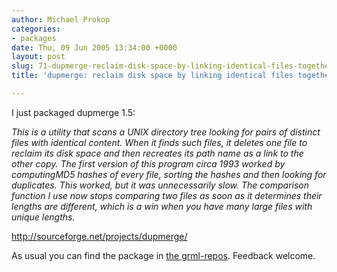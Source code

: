 ```yaml
---
author: Michael Prokop
categories:
- packages
date: Thu, 09 Jun 2005 13:34:00 +0000
layout: post
slug: 71-dupmerge-reclaim-disk-space-by-linking-identical-files-together
title: 'dupmerge: reclaim disk space by linking identical files together'

---
```

I just packaged dupmerge 1\.5:

*This is a utility that scans a UNIX directory tree looking for pairs of distinct files with identical content. When it finds such files, it deletes one file to reclaim its disk space and then recreates its path name as a link to the other copy. The first version of this program circa 1993 worked by computingMD5 hashes of every file, sorting the hashes and then looking for duplicates. This worked, but it was unnecessarily slow. The comparison function I use now stops comparing two files as soon as it determines their lengths are different, which is a win when you have many large files with unique lengths.*

<http://sourceforge.net/projects/dupmerge/>

As usual you can find the package in [the grml\-repos](https://grml.org/repos/). Feedback welcome.
